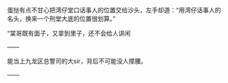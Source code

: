 蛋挞有点不甘心把湾仔堂口话事人的位置交给沙头，左手却道：“用湾仔话事人的名头，换来一个刑堂大底的位置很划算。”

“棠哥既有面子，又拿到里子，还不会给人讲闲

——

能当上九龙区总警司的大sir，背后不可能没人撑腰。

——

